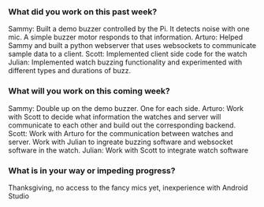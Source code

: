### What did you work on this past week?
Sammy: Built a demo buzzer controlled by the Pi. It detects noise with one mic. A simple buzzer motor responds to that information. 
Arturo: Helped Sammy and built a python webserver that uses websockets to communicate sample data to a client.
Scott: Implemented client side code for the watch
Julian: Implemented watch buzzing functionality and experimented with different types and durations of buzz. 

### What will you work on this coming week?
Sammy: Double up on the demo buzzer. One for each side. 
Arturo: Work with Scott to decide what information the watches and server will communicate to each other and build out the corresponding backend.
Scott: Work with Arturo for the communication between watches and server. Work with Julian to ingreate buzzing software and websocket software in the watch. 
Julian: Work with Scott to integrate watch software

### What is in your way or impeding progress?
Thanksgiving, no access to the fancy mics yet, inexperience with Android Studio 
